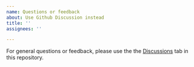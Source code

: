 ```yaml
---
name: Questions or feedback
about: Use Github Discussion instead
title: ''
assignees: ''

---
```


For general questions or feedback, please use the the [Discussions](https://github.com/aquasecurity/Hacktoberfest/discussions) tab in this repository.
